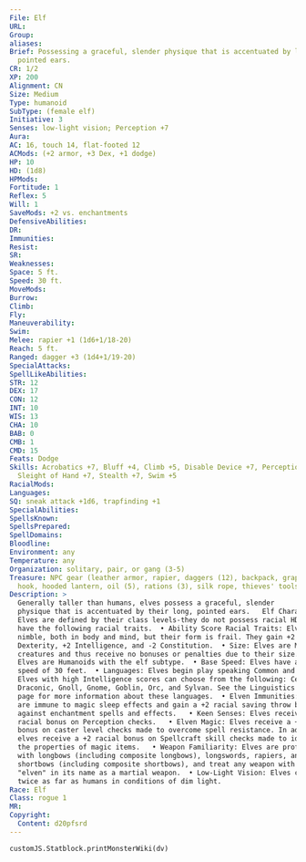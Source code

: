 ```yaml
---
File: Elf
URL:
Group:
aliases:
Brief: Possessing a graceful, slender physique that is accentuated by long,
  pointed ears.
CR: 1/2
XP: 200
Alignment: CN
Size: Medium
Type: humanoid
SubType: (female elf)
Initiative: 3
Senses: low-light vision; Perception +7
Aura:
AC: 16, touch 14, flat-footed 12
ACMods: (+2 armor, +3 Dex, +1 dodge)
HP: 10
HD: (1d8)
HPMods:
Fortitude: 1
Reflex: 5
Will: 1
SaveMods: +2 vs. enchantments
DefensiveAbilities:
DR:
Immunities:
Resist:
SR:
Weaknesses:
Space: 5 ft.
Speed: 30 ft.
MoveMods:
Burrow:
Climb:
Fly:
Maneuverability:
Swim:
Melee: rapier +1 (1d6+1/18-20)
Reach: 5 ft.
Ranged: dagger +3 (1d4+1/19-20)
SpecialAttacks:
SpellLikeAbilities:
STR: 12
DEX: 17
CON: 12
INT: 10
WIS: 13
CHA: 10
BAB: 0
CMB: 1
CMD: 15
Feats: Dodge
Skills: Acrobatics +7, Bluff +4, Climb +5, Disable Device +7, Perception +7,
  Sleight of Hand +7, Stealth +7, Swim +5
RacialMods:
Languages:
SQ: sneak attack +1d6, trapfinding +1
SpecialAbilities:
SpellsKnown:
SpellsPrepared:
SpellDomains:
Bloodline:
Environment: any
Temperature: any
Organization: solitary, pair, or gang (3-5)
Treasure: NPC gear (leather armor, rapier, daggers (12), backpack, grappling
  hook, hooded lantern, oil (5), rations (3), silk rope, thieves' tools, 25 gp)
Description: >
  Generally taller than humans, elves possess a graceful, slender
  physique that is accentuated by their long, pointed ears.   Elf Characters
  Elves are defined by their class levels-they do not possess racial HD. They
  have the following racial traits.  • Ability Score Racial Traits: Elves are
  nimble, both in body and mind, but their form is frail. They gain +2
  Dexterity, +2 Intelligence, and -2 Constitution.  • Size: Elves are Medium
  creatures and thus receive no bonuses or penalties due to their size.  • Type:
  Elves are Humanoids with the elf subtype.  • Base Speed: Elves have a base
  speed of 30 feet.  • Languages: Elves begin play speaking Common and Elven.
  Elves with high Intelligence scores can choose from the following: Celestial,
  Draconic, Gnoll, Gnome, Goblin, Orc, and Sylvan. See the Linguistics skill
  page for more information about these languages.  • Elven Immunities: Elves
  are immune to magic sleep effects and gain a +2 racial saving throw bonus
  against enchantment spells and effects.   • Keen Senses: Elves receive a +2
  racial bonus on Perception checks.   • Elven Magic: Elves receive a +2 racial
  bonus on caster level checks made to overcome spell resistance. In addition,
  elves receive a +2 racial bonus on Spellcraft skill checks made to identify
  the properties of magic items.   • Weapon Familiarity: Elves are proficient
  with longbows (including composite longbows), longswords, rapiers, and
  shortbows (including composite shortbows), and treat any weapon with the word
  "elven" in its name as a martial weapon.  • Low-Light Vision: Elves can see
  twice as far as humans in conditions of dim light.
Race: Elf
Class: rogue 1
MR:
Copyright:
  Content: d20pfsrd
---
```

```dataviewjs
customJS.Statblock.printMonsterWiki(dv)
```
